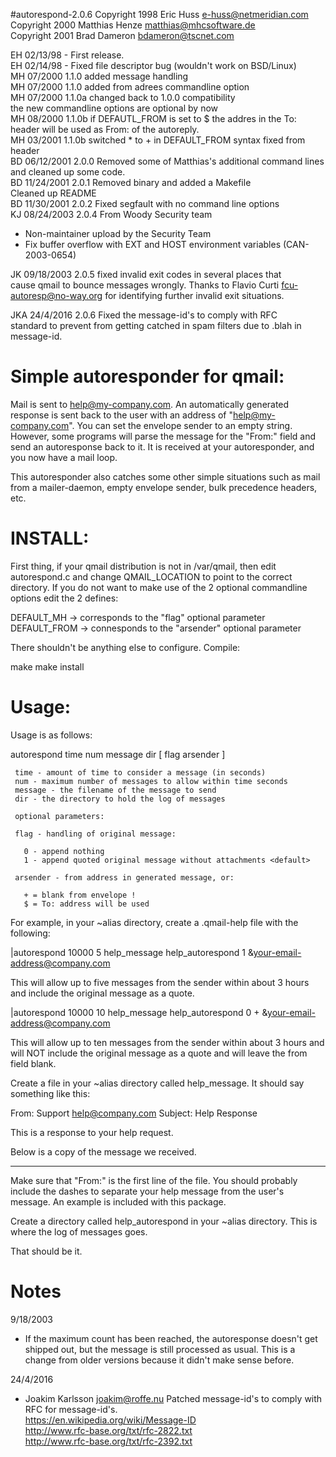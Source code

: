 #autorespond-2.0.6
Copyright 1998 Eric Huss <e-huss@netmeridian.com>  
Copyright 2000 Matthias Henze <matthias@mhcsoftware.de>  
Copyright 2001 Brad Dameron <bdameron@tscnet.com>  

EH  02/13/98 - First release.  
EH  02/14/98 - Fixed file descriptor bug (wouldn't work on BSD/Linux)  
MH  07/2000 1.1.0 added message handling  
MH  07/2000 1.1.0 added from adrees commandline option  
MH  07/2000 1.1.0a  changed back to 1.0.0 compatibility  
      the new commandline options are optional by now  
MH  08/2000 1.1.0b  if DEFAUTL_FROM is set to $ the addres in the To:  
      header will be used as From: of the autoreply.  
MH  03/2001     1.1.0b  switched * to + in DEFAULT_FROM syntax
      fixed from header  
BD  06/12/2001  2.0.0   Removed some of Matthias's additional command lines  
      and cleaned up some code.  
BD  11/24/2001  2.0.1   Removed binary and added a Makefile  
      Cleaned up README  
BD  11/30/2001  2.0.2   Fixed segfault with no command line options  
KJ  08/24/2003  2.0.4   From Woody Security team  
  * Non-maintainer upload by the Security Team
  * Fix buffer overflow with EXT and HOST environment variables
    (CAN-2003-0654)

JK  09/18/2003  2.0.5 fixed invalid exit codes in several places that  
      cause qmail to bounce messages wrongly.
      Thanks to Flavio Curti fcu-autoresp@no-way.org for
      identifying further invalid exit situations.

JKA 24/4/2016 2.0.6 Fixed the message-id's to comply with RFC  
      standard to prevent from getting catched in spam filters
      due to .blah in message-id.



Simple autoresponder for qmail:
==============================================

Mail is sent to help@my-company.com. An automatically generated response
is sent back to the user with an address of "help@my-company.com".  You
can set the envelope sender to an empty string.  However, some programs
will parse the message for the "From:"  field and send an autoresponse
back to it.  It is received at your autoresponder, and you now have a mail
loop. 

This autoresponder also catches some other simple situations such as mail
from a mailer-daemon, empty envelope sender, bulk precedence headers, etc. 



INSTALL:
=============

First thing, if your qmail distribution is not in /var/qmail, then edit
autorespond.c and change QMAIL_LOCATION to point to the correct directory. 
If you do not want to make use of the 2 optional commandline options edit 
the 2 defines:

DEFAULT_MH    -> corresponds to the "flag" optional parameter
DEFAULT_FROM  -> connesponds to the "arsender" optional parameter


There shouldn't be anything else to configure.  Compile: 

make
make install



Usage:
=============

Usage is as follows:

autorespond time num message dir [ flag arsender ]

     time - amount of time to consider a message (in seconds)
     num - maximum number of messages to allow within time seconds
     message - the filename of the message to send
     dir - the directory to hold the log of messages

     optional parameters:

     flag - handling of original message:

       0 - append nothing
       1 - append quoted original message without attachments <default>

     arsender - from address in generated message, or:

       + = blank from envelope ! 
       $ = To: address will be used


For example, in your ~alias directory, create a .qmail-help file with
the following:


|autorespond 10000 5 help_message help_autorespond 1
&your-email-address@company.com


This will allow up to five messages from the sender within about 3 hours 
and include the original message as a quote.

|autorespond 10000 10 help_message help_autorespond 0 +
&your-email-address@company.com


This will allow up to ten messages from the sender within about 3 hours and
will NOT include the original message as a quote and will leave the from
field blank.


Create a file in your ~alias directory called help_message.  It should say
something like this: 


From: Support <help@company.com>
Subject: Help Response

This is a response to your help request.


Below is a copy of the message we received.

--------

Make sure that "From:" is the first line of the file.  You should probably
include the dashes to separate your help message from the user's message. 
An example is included with this package. 

Create a directory called help_autorespond in your ~alias directory.  This
is where the log of messages goes. 

That should be it.


Notes
=====
9/18/2003
- If the maximum count has been reached, the autoresponse doesn't 
  get shipped out, but the message is still processed as usual.
  This is a change from older versions because it didn't make
  sense before.

24/4/2016
- Joakim Karlsson <joakim@roffe.nu> Patched message-id's to comply
  with RFC for message-id's.  
  https://en.wikipedia.org/wiki/Message-ID  
  http://www.rfc-base.org/txt/rfc-2822.txt  
  http://www.rfc-base.org/txt/rfc-2392.txt  
